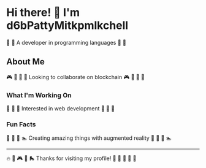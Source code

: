 # Hi there! 👋 I'm d6bPattyMitkpmlkchell

🎪 🏸 A developer in programming languages 🎪 🏸

## About Me
🎮 🎺 🏏 🚀 Looking to collaborate on blockchain 🎮 🎺 🏏 🚀

### What I'm Working On
🎵 🎳 🥋 Interested in web development 🎵 🎳 🥋

### Fun Facts
🎱 🎯 🎣 🏊 Creating amazing things with augmented reality 🎱 🎯 🎣 🏊

---
🔥 🎺 🎮 🎰 🛼 Thanks for visiting my profile! 🎯 🎨 🎾 🎵 🚀
